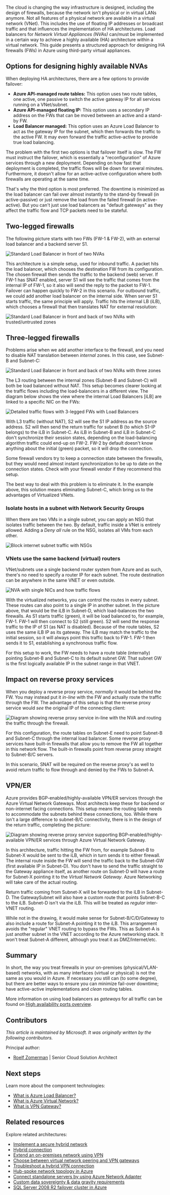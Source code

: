 The cloud is changing the way infrastructure is designed, including the design of firewalls, because the network isn't physical or in virtual LANs anymore. Not all features of a physical network are available in a virtual network (VNet). This includes the use of floating IP addresses or broadcast traffic and that influences the implementation of HA architectures. Load balancers for *Network Virtual Appliances (NVAs)* can/must be implemented in a certain way to achieve a highly available (HA) architecture within a virtual network. This guide presents a structured approach for designing HA firewalls (FWs) in Azure using third-party virtual appliances.

## Options for designing highly available NVAs

When deploying HA architectures, there are a few options to provide failover:

* **Azure API-managed route tables:** This option uses two route tables, one active, one passive to switch the active gateway IP for all services running on a VNet/subnet.
* **Azure API-managed floating IP:** This option uses a secondary IP address on the FWs that can be moved between an active and a stand-by FW.
* **Load Balancer managed:** This option uses an Azure Load Balancer to act as the gateway IP for the subnet, which then forwards the traffic to the active FW. It may even forward the traffic active-active to provide true load balancing.

The problem with the first two options is that failover itself is slow. The FW must instruct the failover, which is essentially a "reconfiguration" of Azure services through a new deployment. Depending on how fast that deployment is completed, the traffic flows will be down for several minutes. Furthermore, it doesn't allow for an active-active configuration where both firewalls are operating at the same time.

That's why the third option is most preferred. The downtime is minimized as the load balancer can fail over almost instantly to the stand-by firewall (in active-passive) or just remove the load from the failed firewall (in active-active). But you can't just use load balancers as "default gateways" as they affect the traffic flow and TCP packets need to be stateful.

## Two-legged firewalls

The following picture starts with two FWs (FW-1 & FW-2), with an external load balancer and a backend server S1.

![Standard Load Balancer in front of two NVAs](./images/standard-lb-inbound.png)

This architecture is a simple setup, used for inbound traffic. A packet hits the load balancer, which chooses the destination FW from its configuration. The chosen firewall then sends the traffic to the backend (web) server. If FW-1 has SNAT enabled, server S1 will see the traffic that comes from the internal IP of FW-1, so it also will send the reply to the packet to FW-1. Failover can happen quickly to FW-2 in this scenario. For outbound traffic, we could add another load balancer on the internal side. When server S1 starts traffic, the same principle will apply. Traffic hits the internal LB (iLB), which chooses a firewall that then translates NAT for external resolution:

![Standard Load Balancer in front and back of two NVAs with trusted/untrusted zones](./images/sandwich-fw.png)

## Three-legged firewalls

Problems arise when we add another interface to the firewall, and you need to disable NAT translation between *internal* zones. In this case, see Subnet-B and Subnet-C:

![Standard Load Balancer in front and back of two NVAs with three zones](./images/three-legged-fw-overview.png)

The L3 routing between the internal zones (Subnet-B and Subnet-C) will both be load balanced without NAT. This setup becomes clearer looking at the traffic flows including the load-balancers in a different view. The diagram below shows the view where the internal Load Balancers [iLB] are linked to a specific NIC on the FWs:

![Detailed traffic flows with 3-legged FWs with Load Balancers](./images/three-legged-fw-details.png)

With L3 traffic (without NAT), S2 will see the S1 IP address as the source address. S2 will then send the return traffic for subnet B (to which S1-IP belongs) to the iLB in Subnet-C. As iLB in Subnet-B and iLB in Subnet-C don't synchronize their session states, depending on the load-balancing algorithm traffic could end-up on FW-2. FW-2 by default doesn't know anything about the initial (green) packet, so it will drop the connection.

Some firewall vendors try to keep a connection state between the firewalls, but they would need almost instant synchronization to be up to date on the connection states. Check with your firewall vendor if they recommend this setup.

The best way to deal with this problem is to eliminate it. In the example above, this solution means eliminating Subnet-C, which bring us to the advantages of Virtualized VNets.

### Isolate hosts in a subnet with Network Security Groups

When there are two VMs in a single subnet, you can apply an NSG that isolates traffic between the two. By default, traffic inside a VNet is entirely allowed. Adding a *Deny all* rule on the NSG, isolates all VMs from each other.

![Block internet subnet traffic with NSGs](./images/inter-subnet-blocked.png)

### VNets use the same backend (virtual) routers

VNet/subnets use a single backend router system from Azure and as such, there's no need to specify a router IP for each subnet. The route destination can be anywhere in the same VNET or even outside.

![NVA with single NICs and how traffic flows](./images/single-nic-fw.png)

With the virtualized networks, you can control the routes in every subnet. These routes can also point to a single IP in another subnet. In the picture above, that would be the iLB in Subnet-D, which load-balances the two firewalls. As S1 starts traffic (green), it will be load balanced to, for example, FW-1. FW-1 will then connect to S2 (still green). S2 will send the response traffic to the IP of S1 (as NAT is disabled). Because of the route tables, S2 uses the same iLB IP as its gateway. The iLB may match the traffic to the initial session, so it will always point this traffic back to FW-1. FW-1 then sends it to S1, establishing a synchronous traffic flow.

For this setup to work, the FW needs to have a route table (internally) pointing Subnet-B and Subnet-C to its default subnet GW. That subnet GW is the first logically available IP in the subnet range in that VNET.

## Impact on reverse proxy services

When you deploy a reverse proxy service, *normally* it would be behind the FW. You may instead put it *in-line* with the FW and actually route the traffic through the FW. The advantage of this setup is that the reverse proxy service would *see* the original IP of the connecting client:

![Diagram showing reverse proxy service in-line with the NVA and routing the traffic through the firewall.](./images/two-legged-revproxy.png)

For this configuration, the route tables on Subnet-E need to point Subnet-B and Subnet-C through the internal load balancer. Some reverse proxy services have built-in firewalls that allow you to remove the FW all together in this network flow. The built-in firewalls point from reverse proxy straight to Subnet-B/C servers.

In this scenario, SNAT will be required on the reverse proxy's as well to avoid return traffic to flow through and denied by the FWs to Subnet-A.

## VPN/ER

Azure provides BGP-enabled/highly-available VPN/ER services through the Azure Virtual Network Gateways. Most architects keep these for backend or non-internet facing connections. This setup means the routing table needs to accommodate the subnets behind these connections, too. While there isn't a large difference to subnet-B/C connectivity, there is in the design of the return traffic, completing the picture:

![Diagram showing reverse proxy service supporting BGP-enabled/highly-available VPN/ER services through Azure Virtual Network Gateway.](./images/two-legged-revproxy-gw.png)

In this architecture, traffic hitting the FW from, for example Subnet-B to Subnet-X would be sent to the iLB, which in turn sends it to either firewall. The internal route inside the FW will send the traffic back to the Subnet-GW (first available IP in Subnet-D). You don't have to send the traffic straight to the Gateway appliance itself, as another route on Subnet-D will have a route for Subnet-X pointing it to the *Virtual Network Gateway*. Azure Networking will take care of the actual routing.

Return traffic coming from Subnet-X will be forwarded to the iLB in Subnet-D. The GatewaySubnet will also have a custom route that points Subnet-B-C to the iLB. Subnet-D isn't via the iLB. This will be treated as *regular* inter-VNET routing.

While not in the drawing, it would make sense for Subnet-B/C/D/Gateway to also include a route for Subnet-A pointing it to the iLB. This arrangement avoids the "regular" VNET routing to bypass the FWs. This as Subnet-A is just another subnet in the VNET according to the Azure networking stack. It won't treat Subnet-A different, although you treat it as DMZ/Internet/etc.

## Summary

In short, the way you treat firewalls in your on-premises (physical/VLAN-based) networks, with as many interfaces (virtual or physical) is not the same as you would in Azure. If necessary you still can (to some degree), but there are better ways to ensure you can minimize fail-over downtime; have active-active implementations and *clean* routing tables.

More information on using load balancers as *gateways* for all traffic can be found on [High availability ports overview](/azure/load-balancer/load-balancer-ha-ports-overview).

## Contributors

*This article is maintained by Microsoft. It was originally written by the following contributors.*

Principal author:

* [Roelf Zomerman](https://ae.linkedin.com/in/rzomerman) | Senior Cloud Solution Architect

## Next steps

Learn more about the component technologies:

- [What is Azure Load Balancer?](/azure/load-balancer/load-balancer-overview)
- [What is Azure Virtual Network?](/azure/virtual-network/virtual-networks-overview)
- [What is VPN Gateway?](/azure/vpn-gateway/vpn-gateway-about-vpngateways)

## Related resources

Explore related architectures:

- [Implement a secure hybrid network](../../reference-architectures/dmz/secure-vnet-dmz.yml)
- [Hybrid connection](../../solution-ideas/articles/hybrid-connectivity.yml)
- [Extend an on-premises network using VPN](/azure/expressroute/expressroute-howto-coexist-resource-manager)
- [Choose between virtual network peering and VPN gateways](../../reference-architectures/hybrid-networking/vnet-peering.yml)
- [Troubleshoot a hybrid VPN connection](../../reference-architectures/hybrid-networking/troubleshoot-vpn.yml)
- [Hub-spoke network topology in Azure](../../reference-architectures/hybrid-networking/hub-spoke.yml)
- [Connect standalone servers by using Azure Network Adapter](../../hybrid/azure-network-adapter.yml)
- [Custom data sovereignty & data gravity requirements](../../solution-ideas/articles/data-sovereignty-and-gravity.yml)
- [SQL Server 2008 R2 failover cluster in Azure](../sql-failover/sql-failover-2008r2.yml)
